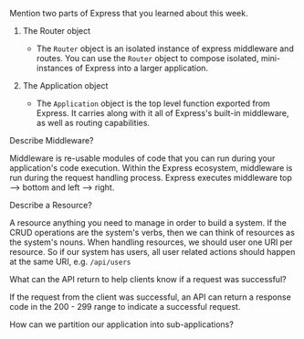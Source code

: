 Mention two parts of Express that you learned about this week.

1. The Router object

    - The `Router` object is an isolated instance of express middleware and routes. You can use the `Router` object to compose isolated, mini-instances of Express into a larger application.

2. The Application object

    - The `Application` object is the top level function exported from Express. It carries along with it all of Express's built-in middleware, as well as routing capabilities.

Describe Middleware?

Middleware is re-usable modules of code that you can run during your application's code execution. Within the Express ecosystem, middleware is run during the request handling process. Express executes middleware top --> bottom and left --> right.

Describe a Resource?

A resource anything you need to manage in order to build a system. If the CRUD operations are the system's verbs, then we can think of resources as the system's nouns. When handling resources, we should user one URI per resource. So if our system has users, all user related actions should happen at the same URI, e.g. `/api/users`

What can the API return to help clients know if a request was successful?

If the request from the client was successful, an API can return a response code in the 200 - 299 range to indicate a successful request.

How can we partition our application into sub-applications?